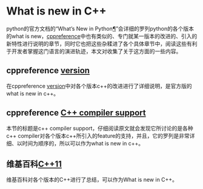 # What is new in C++

python的官方文档的“What’s New in Python[¶](https://docs.python.org/3/whatsnew/index.html#what-s-new-in-python)”会详细的罗列python的各个版本的what is new，[cppreference](https://en.cppreference.com/w/cpp)中也有类似的、专门就某一版本的改进的、引入的新特性进行说明的章节，同时它也把这些杂糅进了各个具体章节中，阅读这些有利于开发者掌握这门语言的演进轨迹，本文对收集了关于这方面的一些内容。

## cppreference [version](https://en.cppreference.com/w/cpp/11)

在cppreference [version](https://en.cppreference.com/w/cpp/11)中对各个版本c++的改进进行了详细说明，是官方版的what is new in c++。

## cppreference [C++ compiler support](https://en.cppreference.com/w/cpp/compiler_support)

本节的标题是c++ compiler support，仔细阅读原文就会发现它所讨论的是各种c++ compiler对各个版本c++所引入的feature的支持，并且，它的罗列是非常详细、以时间为顺序的，所以可以作为what is new in c++。

## 维基百科[C++11](https://en.wikipedia.org/wiki/C%2B%2B11)

维基百科对各个版本的C++进行了总结，可以作为What is new in C++。